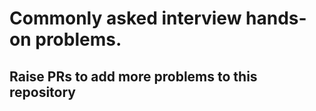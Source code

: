 # Commonly asked interview hands-on problems.

## Raise PRs to add more problems to this repository
